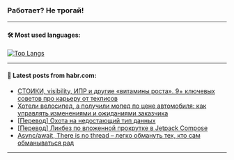 ### Работает? Не трогай!

---
<!--
#### 🛠️ Technical stack:

![Java](https://img.shields.io/badge/Java-informational?logo=Oracle&style=flat&logoColor=white&color=FF4500)
![Kotlin](https://img.shields.io/badge/Kotlin-informational?logo=Kotlin&style=flat&logoColor=white&color=774D97)
![TS](https://img.shields.io/badge/TypeScript-informational?logo=typeScript&style=flat&logoColor=black&color=017acc)
![Python](https://img.shields.io/badge/Python-informational?logo=Python&style=flat&logoColor=black&color=ffdd54) <br>
![Spring](https://img.shields.io/badge/Spring-informational?logo=Spring&style=flat&logoColor=white&color=6DB33F) 
![SpringBoot](https://img.shields.io/badge/SpringBoot-informational?logo=SpringBoot&style=flat&logoColor=white&color=6DB33F)
![Nest](https://img.shields.io/badge/NestJS-informational?logo=NestJS&style=flat&logoColor=white&color=E0234E) 
![NodeJS](https://img.shields.io/badge/NodeJS-informational?logo=node.js&style=flat&logoColor=white&color=70A760)<br>
![PostgreSQL](https://img.shields.io/badge/PostgreSQL-informational?logo=PostgreSQL&style=flat&logoColor=white&color=DAA520)
![MongoDB](https://img.shields.io/badge/MongoDB-informational?logo=MongoDB&style=flat&logoColor=white&color=870000)
![Apache](https://img.shields.io/badge/Apache-informational?logo=apache&style=flat&logoColor=white&color=f74e28)

___ 
-->

#### 🛠️ Most used languages:

[![Top Langs](https://github-readme-stats-git-master-advtsetting-gmailcom.vercel.app/api/top-langs/?username=zloylis&langs_count=10&hide_title=true&title_color=e6edf3&size_weight=0.5&count_weight=0.5&layout=compact&hide_border=true&theme=dracula)](https://github.com/zloylis)

---

#### 💬 Latest posts from habr.com:

<!-- BLOG-POST-LIST:START -->
- [СТОИКИ, visibility, ИПР и другие «витамины роста». 9+ ключевых советов про карьеру от техписов](https://habr.com/ru/companies/kaspersky/articles/800319/?utm_source=habrahabr&utm_medium=rss&utm_campaign=800319)
- [Хотели велосипед, а получили мопед по цене автомобиля: как управлять изменениями и ожиданиями заказчика](https://habr.com/ru/companies/outlines_tech/articles/800541/?utm_source=habrahabr&utm_medium=rss&utm_campaign=800541)
- [[Перевод] Охота на недостающий тип данных](https://habr.com/ru/companies/ruvds/articles/799849/?utm_source=habrahabr&utm_medium=rss&utm_campaign=799849)
- [[Перевод] Ликбез по вложенной прокрутке в Jetpack Compose](https://habr.com/ru/companies/otus/articles/800521/?utm_source=habrahabr&utm_medium=rss&utm_campaign=800521)
- [Async/await, There is no thread – легко обмануть тех, кто сам обманываться рад](https://habr.com/ru/articles/800495/?utm_source=habrahabr&utm_medium=rss&utm_campaign=800495)
<!-- BLOG-POST-LIST:END -->

---
<!--[![Top Langs](https://github-readme-stats-git-master-advtsetting-gmailcom.vercel.app/api/top-langs/?username=zloylis&langs_count=10&hide_title=false&title_color=e6edf3&size_weight=0.5&count_weight=0.5&layout=compact&hide_border=true&theme=dracula)](https://github.com/zloylis)
![GitHub stats](https://github-readme-stats-git-master-advtsetting-gmailcom.vercel.app/api?username=zloylis&show_icons=true&hide_border=true&theme=dracula&hide_title=true&include_all_commits=true&count_private=true&hide=contribs&hide_rank=true)-->
